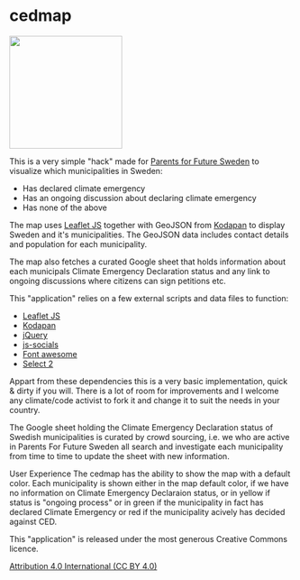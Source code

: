 # cedmap
<img src="http://foraldravralet.se/parentsforfuture/wp-content/uploads/2019/03/p4f_logo_sev2_nobkg.png" width="200">

This is a very simple "hack" made for [Parents for Future Sweden](http://parentsforfuture.se/) to visualize which municipalities in Sweden: 

 - Has declared climate emergency
 - Has an ongoing discussion about declaring climate emergency
 - Has none of the above

The map uses [Leaflet JS](https://leafletjs.com/) together with GeoJSON from [Kodapan](http://kodapan.se/geodata/) to display Sweden and it's municipalities. The GeoJSON data includes contact details and population for each  municipality. 

The map also fetches a curated Google sheet that holds information about each municipals Climate Emergency Declaration status and any link to ongoing discussions where citizens can sign petitions etc. 

This "application" relies on a few external scripts and data files to function:

 - [Leaflet JS](https://leafletjs.com/)
 - [Kodapan](http://kodapan.se/geodata/)
 - [jQuery](https://jquery.com/)
 - [js-socials](http://js-socials.com)
 - [Font awesome](https://fontawesome.com/)
 - [Select 2](https://select2.org/)

Appart from these dependencies this is a very basic implementation, quick & dirty if you will. There is a lot of room for improvements and I welcome any climate/code activist to fork it and change it to suit the needs in your country.

The Google sheet holding the Climate Emergency Declaration status of Swedish municipalities is curated by crowd sourcing, i.e. we who are active in Parents For Future Sweden all search and investigate each municipality from time to time to update the sheet with new information. 

User Experience
The cedmap has the ability to show the map with a default color. Each municipality is shown either in the map default color, if we have no information on Climate Emergency Declaraion status, or in yellow if status is "ongoing process" or in green if the municipality in fact has declared Climate Emergency or red if the municipality acively has decided against CED.

This "application" is released under the most generous Creative Commons licence. 

[Attribution 4.0 International (CC BY 4.0)](http://creativecommons.org/licenses/by/4.0/)
